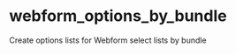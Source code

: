 webform_options_by_bundle
=========================

Create options lists for Webform select lists by bundle

